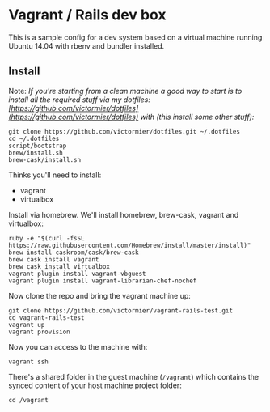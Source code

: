 # Vagrant / Rails dev box

This is a sample config for a dev system based on a virtual machine running Ubuntu 14.04 with rbenv and bundler installed.

## Install

Note: *If you're starting from a clean machine a good way to start is to install all the required stuff via my dotfiles: [https://github.com/victormier/dotfiles](https://github.com/victormier/dotfiles) with (this install some other stuff):*

```
git clone https://github.com/victormier/dotfiles.git ~/.dotfiles
cd ~/.dotfiles
script/bootstrap
brew/install.sh
brew-cask/install.sh
```

Thinks you'll need to install:

- vagrant
- virtualbox

Install via homebrew. We'll install homebrew, brew-cask, vagrant and virtualbox:

```
ruby -e "$(curl -fsSL https://raw.githubusercontent.com/Homebrew/install/master/install)"
brew install caskroom/cask/brew-cask
brew cask install vagrant
brew cask install virtualbox
vagrant plugin install vagrant-vbguest
vagrant plugin install vagrant-librarian-chef-nochef
```

Now clone the repo and bring the vagrant machine up:

```
git clone https://github.com/victormier/vagrant-rails-test.git
cd vagrant-rails-test
vagrant up
vagrant provision
```

Now you can access to the machine with:

```
vagrant ssh
```

There's a shared folder in the guest machine (`/vagrant`) which contains the synced content of your host machine project folder:

```
cd /vagrant
```
